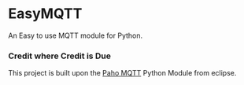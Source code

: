 # EasyMQTT
An Easy to use MQTT module for Python.



### Credit where Credit is Due

This project is built upon the [Paho MQTT](https://www.eclipse.org/paho/index.php?page=clients/python/index.php) Python Module from eclipse.
